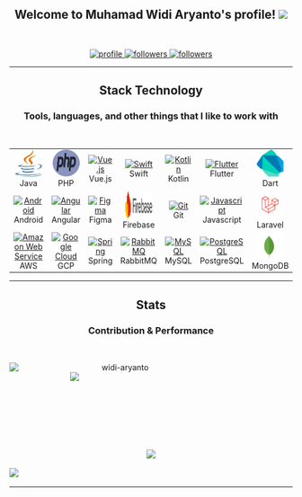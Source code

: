<!-- Header -->
<h2 align="center">
	Welcome to Muhamad Widi Aryanto's profile!
	<img 
		src="https://media.giphy.com/media/hvRJCLFzcasrR4ia7z/giphy.gif" 
		width="28">
</h3>

<br>

<!-- Badged -->
<p align="center">
	<!-- Visitor -->
	<a href="https://github.com/widi-aryanto/">
		<img 
			alt="profile" 
			title="GitHub profile view" 
			src="https://komarev.com/ghpvc/?username=widi-aryanto&label=Profile%20views&color=0e75b6&style=for-the-badge"/>
	</a>
	<!-- Twitter Stats -->
	<a href="https://twitter.com/widi_aryanto">
		<img 
			alt="followers" 
			title="Follow me on Twitter" 
			src="https://img.shields.io/twitter/follow/widi_aryanto?color=55960c&labelColor=488207&label=Twitter&logo=twitter&logoColor=white&style=for-the-badge"/>
	</a>
	<!-- Github Stats -->
	<a href="https://github.com/widi-aryanto">
		<img 
			alt="followers" 
			title="Follow me on Github" 
			src="https://img.shields.io/github/followers/widi-aryanto?color=236ad3&labelColor=1155ba&style=for-the-badge&logo=github&label=GitHub"/>
	</a>
</p>

<hr>

<!-- Technology -->
<h2 align="center" id="widi-aryanto">Stack Technology</h2>
<h3 align="center">Tools, languages, and other things that I like to work with</h3>
<br> 
<table align="center">
	<!-- 1st Row -->
	<tr>
		<td align="center" width="96">
			<a href="#widi-aryanto" >
				<img src="https://raw.githubusercontent.com/gilbarbara/logos/master/logos/java.svg" width="48" height="48" alt="Java" />
			</a>
			<br>Java
		</td>
		<td align="center" width="96">
			<a href="#widi-aryanto">
				<img src="https://raw.githubusercontent.com/gilbarbara/logos/master/logos/php.svg" width="48" height="48" alt="PHP" />
			</a>
			<br>PHP
		</td>
		<td align="center" width="96">
			<a href="#widi-aryanto">
				<img src="https://raw.githubusercontent.com/gilbarbara/logos/master/logos/vue.svg" width="48" height="48" alt="Vue.js" />
			</a>
			<br>Vue.js
		</td>
		<td align="center" width="96">
			<a href="#widi-aryanto">
				<img src="https://raw.githubusercontent.com/gilbarbara/logos/master/logos/swift.svg" width="48" height="48" alt="Swift" />
			</a>
			<br>Swift
		</td>
		<td align="center" width="96"> 
			<a href="#widi-aryanto" >
				<img src="https://raw.githubusercontent.com/gilbarbara/logos/master/logos/kotlin-icon.svg" width="48" height="48" alt="Kotlin" />
			</a>
			<br>Kotlin
		</td>
		<td align="center" width="96">
			<a href="#widi-aryanto" >
				<img src="https://raw.githubusercontent.com/gilbarbara/logos/master/logos/flutter.svg" width="48" height="48" alt="Flutter" />
			</a>
			<br>Flutter
		</td>
		<td align="center"  width="96">
			<a href="#widi-aryanto">
				<img src="https://raw.githubusercontent.com/gilbarbara/logos/master/logos/dart.svg" width="48" height="48" alt="Dart" />
			</a>
			<br>Dart
		</td>
	</tr>
	<!-- 2nd Row -->
	<tr>
		<td align="center"  width="96">
			<a href="#widi-aryanto">
				<img src="https://raw.githubusercontent.com/gilbarbara/logos/master/logos/android-icon.svg" width="48" height="48" alt="Android" />
			</a>
			<br>Android
		</td>
		<td align="center"  width="96">
			<a href="#widi-aryanto">
				<img src="https://raw.githubusercontent.com/gilbarbara/logos/master/logos/angular-icon.svg" width="48" height="48" alt="Angular" />
			</a>
			<br>Angular
		</td>
		<td align="center" width="96">
			<a href="#widi-aryanto" >
				<img src="https://raw.githubusercontent.com/gilbarbara/logos/master/logos/figma.svg" width="48" height="48" alt="Figma" />
			</a>
			<br>Figma
		</td>
		<td align="center" width="96">
			<a href="#widi-aryanto" >
				<img src="https://raw.githubusercontent.com/gilbarbara/logos/master/logos/firebase.svg" width="48" height="48" alt="Firebase" />
			</a>
			<br>Firebase
		</td>
		<td align="center" width="96">
			<a href="#widi-aryanto" >
				<img src="https://raw.githubusercontent.com/gilbarbara/logos/master/logos/git-icon.svg" width="48" height="48" alt="Git" />
			</a>
			<br>Git
		</td>
		<td align="center" width="96">
			<a href="#widi-aryanto" >
				<img src="https://raw.githubusercontent.com/gilbarbara/logos/master/logos/javascript.svg" width="48" height="48" alt="Javascript" />
			</a>
			<br>Javascript
		</td>
		<td align="center" width="96">
			<a href="#widi-aryanto" >
				<img src="https://raw.githubusercontent.com/gilbarbara/logos/master/logos/laravel.svg" width="48" height="48" alt="Laravel" />
			</a>
			<br>Laravel
		</td>
	</tr>
	<!-- 3rd Row -->
	<tr>
		<td align="center" width="96">
			<a href="#widi-aryanto" >
				<img src="https://raw.githubusercontent.com/gilbarbara/logos/master/logos/aws.svg" width="48" height="48" alt="Amazon Web Service" />
			</a>
			<br>AWS
		</td>
		<td align="center" width="96">
			<a href="#widi-aryanto" >
				<img src="https://raw.githubusercontent.com/gilbarbara/logos/master/logos/google-cloud.svg" width="48" height="48" alt="Google Cloud" />
			</a>
			<br>GCP
		</td>
		<td align="center" width="96">
			<a href="#widi-aryanto" >
				<img src="https://raw.githubusercontent.com/gilbarbara/logos/master/logos/spring-icon.svg" width="48" height="48" alt="Spring" />
			</a>
			<br>Spring
		</td>
		<td align="center" width="96">
			<a href="#widi-aryanto" >
				<img src="https://raw.githubusercontent.com/gilbarbara/logos/master/logos/rabbitmq-icon.svg" width="48" height="48" alt="RabbitMQ" />
			</a>
			<br>RabbitMQ
		</td>
		<td align="center"  width="96">
			<a href="#widi-aryanto">
				<img src="https://raw.githubusercontent.com/gilbarbara/logos/master/logos/mysql.svg" width="48" height="48" alt="MySQL" />
			</a>
			<br>MySQL
		</td>
		<td align="center"  width="96">
			<a href="#widi-aryanto">
				<img src="https://raw.githubusercontent.com/gilbarbara/logos/master/logos/postgresql.svg" width="48" height="48" alt="PostgreSQL" />
			</a>
			<br>PostgreSQL
		</td>
		<td align="center" width="96">
			<a href="#widi-aryanto" >
				<img src="./img/mongodb-original.svg" width="48" height="48" alt="MongoDB" />
			</a>
			<br>MongoDB
		</td>
	</tr>
</table>

<hr>

<!-- Stats -->
<h2 align="center">Stats</h2>
<h3 align="center">Contribution & Performance</h3>
<br> 
<p align=center>
  <div align=center>
    <a href="https://github.com/widi-aryanto/github-readme-streak-stats" title="Go to Source">
      <img align="left" width=396 src="https://github-readme-streak-stats-eight.vercel.app/?user=widi-aryanto&theme=react&border=61dafb&hide_border=true" alt="widi-aryanto" />
    </a>
    <a href="https://github.com/widi-aryanto/github-readme-stats" title="Go to Source">
      <img align="right" width=396 src="https://github-readme-stats.vercel.app/api?username=widi-aryanto&show_icons=true&theme=react&border_color=61dafb&hide_border=true" />
    </a>
  </div>
  <br><br><br><br><br><br><br><br><br>
  <div align=center>
    <a href="https://github.com/widi-aryanto/github-readme-stats">
      <img width=325 align="center" src="https://github-readme-stats.vercel.app/api/top-langs/?username=widi-aryanto&hide=c%23,powershell,Mathematica,Ruby,Objective-C,Objective-C%2b%2b,Cuda&title_color=61dafb&text_color=ffffff&icon_color=61dafb&bg_color=20232a&langs_count=8&layout=compact&border_color=61dafb&hide_border=true" />
    </a>
  </div>
  <br>
  <img src="https://github-readme-activity-graph.vercel.app/graph?username=widi-aryanto&bg_color=21232a&color=ffffff&line=4c9bb3&point=e34c26&area=true&hide_border=true"/>
</p>

<hr>
